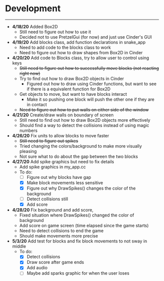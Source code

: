 # Development

---
- **4/18/20** Added Box2D
   - Still need to figure out how to use it
   - Decided not to use PretzelGui (for now) and just use Cinder's GUI
- **4/19/20** Add blocks class, add function declarations in snake_app
   - Need to add code to the blocks class to work
   - Need to figure out how to draw shapes from Box2D in Cinder
- **4/20/20** Add code to Blocks class, try to allow user to control using keys
   - ~~Still need to figure out how to successfully move blocks (not reacting right now)~~
   - Try to find out how to draw Box2D objects in Cinder
     - Figured out how to draw using Cinder functions, but want to see if there is a equivalent function for Box2D
   - Get objects to move, but want to have blocks interact
     - Make it so pushing one block will push the other one if they are in contact
   - ~~Need to figure out how to put walls on either side of the window~~
- **4/21/20** Create/draw walls on boundary of screen
   - Still need to find out how to draw Box2D objects more effectively
   - Should find a way to detect the collisions instead of using magic numbers
- **4/26/20** Fix units to allow blocks to move faster
   - ~~Still need to figure out spikes~~
   - Tried changing the colors/background to make more visually pleasing
   - Not sure what to do about the gap between the two blocks
- **4/27/20** Add spike graphics but need to fix details
   - Add spike graphics in my_app.cc
   - To do:
     - [ ] Figure out why blocks have gap
     - [x] Make block movements less sensitive
     - [x] Figure out why DrawSpikes() changes the color of the background
     - [ ] Detect collisions still
     - [x] Add score
- **4/28/20** Fix background and add score,
   - Fixed situation where DrawSpikes() changed the color of background
   - Add score on game screen (time elapsed since the game starts)
   - Need to detect collisions to end the game
   - Should make movements more precise
- **5/3/20** Add test for blocks and fix block movements to not sway in middle
   - To do:
     - [x] Detect collisions
     - [x] Draw score after game ends
     - [x] Add audio
     - [ ] Maybe add sparks graphic for when the user loses